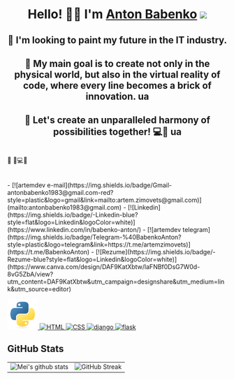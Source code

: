 <h1 align="center">Hello! 👨‍🔬 I'm <a href="https://www.linkedin.com/in/babenko-anton/" target="_blank">Anton Babenko</a> 
<img src="https://github.com/blackcater/blackcater/raw/main/images/Hi.gif" height="32"/></h1>
<h2 align="center">🎨  I'm looking to paint my future in the IT industry.</h2>
<h2 align="center">🔭  My main goal is to create not only in the physical world, but also in the virtual reality of code, where every line becomes a brick of innovation. ua</h2>
<h2 align="center">👯  Let's create an unparalleled harmony of possibilities together! 💻🏡 ua</h2>





 <br>
👯 🎨💻🏡
<br>
<br>
<br>
- [![artemdev e-mail](https://img.shields.io/badge/Gmail-antonbabenko1983@gmail.com-red?style=plastic&logo=gmail&link=mailto:artem.zimovets@gmail.com)](mailto:antonbabenko1983@gmail.com)
- [![Linkedin](https://img.shields.io/badge/-Linkedin-blue?style=flat&logo=Linkedin&logoColor=white)](https://www.linkedin.com/in/babenko-anton/)
- [![artemdev telegram](https://img.shields.io/badge/Telegram-%40BabenkoAnton?style=plastic&logo=telegram&link=https://t.me/artemzimovets)](https://t.me/BabenkoAnton)
- [![Rezume](https://img.shields.io/badge/-Rezume-blue?style=flat&logo=Linkedin&logoColor=white)](https://www.canva.com/design/DAF9KatXbtw/laFNBf0DsG7W0d-8vG5ZbA/view?utm_content=DAF9KatXbtw&utm_campaign=designshare&utm_medium=link&utm_source=editor)
<br>
<p align="left"> 
  <a href="https://www.python.org" target="_blank" rel="noreferrer"> <img src="https://raw.githubusercontent.com/devicons/devicon/master/icons/python/python-original.svg" alt="python" width="70" height="70"/> </a>
  <a href="https://developer.mozilla.org/en-US/docs/Web/HTML" target="_blank" rel="noreferrer"> <img src="https://upload.wikimedia.org/wikipedia/commons/6/61/HTML5_logo_and_wordmark.svg" alt="HTML" width="70" height="70"/> </a>
  <a href="https://developer.mozilla.org/en-US/docs/Web/CSS" target="_blank" rel="noreferrer"> <img src="https://upload.wikimedia.org/wikipedia/commons/d/d5/CSS3_logo_and_wordmark.svg" alt="CSS" width="70" height="70"/> </a>
  <a href="https://www.djangoproject.com" target="_blank" rel="noreferrer"> <img src="https://upload.wikimedia.org/wikipedia/commons/7/75/Django_logo.svg" alt="django" width="90" height="70"/> </a>
  <a href="https://flask.palletsprojects.com/en/2.2.x/" target="_blank" rel="noreferrer"> <img src="https://upload.wikimedia.org/wikipedia/commons/thumb/3/3c/Flask_logo.svg/1200px-Flask_logo.svg.png" alt="flask" width="90" height="70"/> </a>
<br>

## GitHub Stats

| | |
| :---: | :---: |
| ![Mei's github stats](https://github-readme-stats.vercel.app/api?username=bobantonbob&show_icons=true&theme=dark) | ![GitHub Streak](https://streak-stats.demolab.com/?user=bobantonbob&theme=dark) |
